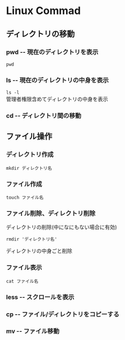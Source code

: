 # Linux Commad

## ディレクトリの移動
### pwd -- 現在のディレクトリを表示
```pwd```

### ls -- 現在のディレクトリの中身を表示
```ls -l```  
管理者権限含めてディレクトリの中身を表示
### cd -- ディレクトリ間の移動

## ファイル操作
### ディレクトリ作成
```
mkdir ディレクトリ名
```
### ファイル作成
```
touch ファイル名
```

### ファイル削除、ディレクトリ削除
ディレクトリの削除(中になにもない場合に有効)
``` 
rmdir 'ディレクトリ名'
```
ディレクトリの中身ごと削除

### ファイル表示
```
cat ファイル名
```
### less -- スクロールを表示
### cp -- ファイル/ディレクトリをコピーする
### mv -- ファイル移動 





